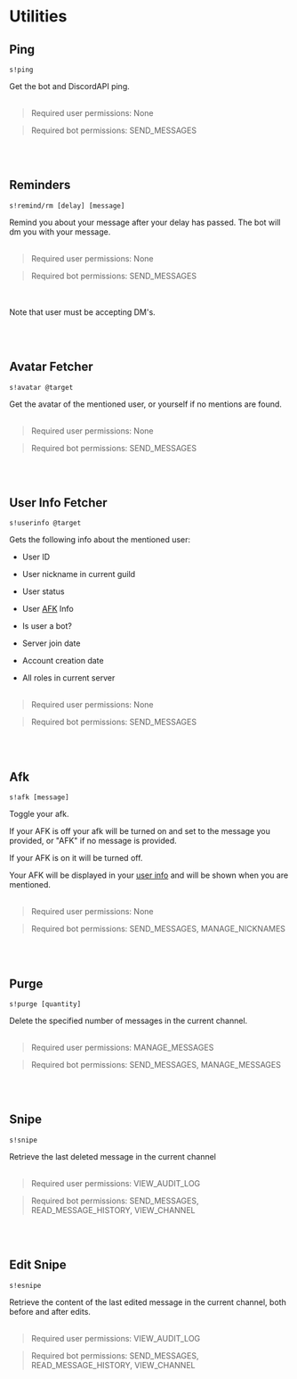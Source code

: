 # Utilities

## Ping

``s!ping``

Get the bot and DiscordAPI ping.
<br/><br/>
> Required user permissions: None

> Required bot permissions: SEND_MESSAGES

<br/><br/>
## Reminders
``s!remind/rm [delay] [message]``

Remind you about your message after your delay has passed. The bot will dm you with your message.
<br/><br/>
> Required user permissions: None

> Required bot permissions: SEND_MESSAGES

<br/><br/>
Note that user must be accepting DM's.

<br/><br/>
## Avatar Fetcher
``s!avatar @target``

Get the avatar of the mentioned user, or yourself if no mentions are found.
<br/><br/>
> Required user permissions: None

> Required bot permissions: SEND_MESSAGES

<br/><br/>
## User Info Fetcher
``s!userinfo @target``

Gets the following info about the mentioned user:

+ User ID

+ User nickname in current guild

+ User status

+ User [AFK](utilities.md#Afk) Info

+ Is user a bot?

+ Server join date

+ Account creation date

+ All roles in current server
<br/><br/>
> Required user permissions: None

> Required bot permissions: SEND_MESSAGES

<br/><br/>
## Afk

``s!afk [message]``

Toggle your afk.

If your AFK is off your afk will be turned on and set to the message you provided, or "AFK" if no message is provided.

If your AFK is on it will be turned off.

Your AFK will be displayed in your [user info](#user-info-fetcher) and will be shown when you are mentioned.
<br/><br/>
> Required user permissions: None

> Required bot permissions: SEND_MESSAGES, MANAGE_NICKNAMES

<br/><br/>
## Purge

``s!purge [quantity]``

Delete the specified number of messages in the current channel. 
<br/><br/>
> Required user permissions: MANAGE_MESSAGES

> Required bot permissions: SEND_MESSAGES, MANAGE_MESSAGES

<br/><br/>
## Snipe

``s!snipe``

Retrieve the last deleted message in the current channel
<br/><br/>
> Required user permissions: VIEW_AUDIT_LOG

> Required bot permissions: SEND_MESSAGES, READ_MESSAGE_HISTORY, VIEW_CHANNEL

<br/><br/>
## Edit Snipe

``s!esnipe``

Retrieve the content of the last edited message in the current channel, both before and after edits.
<br/><br/>
> Required user permissions: VIEW_AUDIT_LOG

> Required bot permissions: SEND_MESSAGES, READ_MESSAGE_HISTORY, VIEW_CHANNEL
